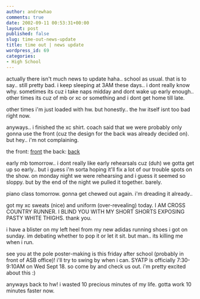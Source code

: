 ```yaml
---
author: andrewhao
comments: true
date: 2002-09-11 00:53:31+00:00
layout: post
published: false
slug: time-out-news-update
title: time out | news update
wordpress_id: 69
categories:
- High School
---
```


actually there isn't much news to update haha.. school as usual. that is to say.. still pretty bad. i keep sleeping at 3AM these days.. i dont really know why. sometimes its cuz i take naps midday and dont wake up early enough.. other times its cuz of mb or xc or something and i dont get home till late.

other times i'm just loaded with hw. but honestly.. the hw itself isnt too bad right now.

anyways.. i finished the xc shirt. coach said that we were probably only gonna use the front (cuz the design for the back was already decided on). but hey.. i'm not complaining.

the front: [front](http://gsgnine.arabiafish.com/img/preview_front.jpg)
the back: [back](http://gsgnine.arabiafish.com/img/preview_back.jpg)

early mb tomorrow.. i dont really like early rehearsals cuz (duh) we gotta get up so early.. but i guess i'm sorta hoping it'll fix a lot of our trouble spots on the show. on monday night we were rehearsing and i guess it seemed so sloppy. but by the end of the night we pulled it together. barely.

piano class tomorrow. gonna get chewed out again. i'm dreading it already..

got my xc sweats (nice) and uniform (over-revealing) today. I AM CROSS COUNTRY RUNNER. I BLIND YOU WITH MY SHORT SHORTS EXPOSING PASTY WHITE THIGHS. thank you.

i have a blister on my left heel from my new adidas running shoes i got on sunday. im debating whether to pop it or let it sit. but man.. its killing me when i run.

see you at the pole poster-making is this friday after school (probably in front of ASB office)! i'll try to swing by when i can. SYATP is officially 7:30-9:10AM on Wed Sept 18. so come by and check us out. i'm pretty excited about this  :)

anyways back to hw! i wasted 10 precious minutes of my life. gotta work 10 minutes faster now.
